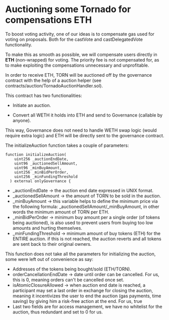 # Auctioning some Tornado for compensations ETH

To boost voting activity, one of our ideas is to compensate gas used for voting on proposals.
Both for the castVote and castDelegatedVote functionality.

To make this as smooth as possible, we will compensate users directly in __ETH__ (non-wrapped) for voting.
The priority fee is not compensated for, as to make exploiting the compensations unnecessary and unprofitable.

In order to receive ETH, TORN will be auctioned off by the governance contract with the help of a auction helper 
(see contracts/auction/TornadoAuctionHandler.sol).

This contract has two functionalities:

- Initiate an auction.

- Convert all WETH it holds into ETH and send to Governance (callable by anyone).

This way, Governance does not need to handle WETH swap logic (would require extra logic) and ETH will be directly sent to the governance contract.

The initializeAuction function takes a couple of parameters:

```
function initializeAuction(
    uint256 _auctionEndDate,
    uint96 _auctionedSellAmount,
    uint96 _minBuyAmount,
    uint256 _minBidPerOrder,
    uint256 _minFundingThreshold
  ) external onlyGovernance {
```

- _auctionEndDate -> the auction end date expressed in UNIX format.
- _auctionedSellAmount -> the amount of TORN to be sold in the auction.
- _minBuyAmount -> this variable helps to define the minimum price via the following formula: _auctionedSellAmount/_minBuyAmount, in other words the minimum amount of TORN per ETH.
- _minBidPerOrder -> minimum buy amount per a single order (of tokens being auctioned), is also used to prevent users from buying too low amounts and hurting themselves.
- _minFundingThreshold -> minimum amount of buy tokens (ETH) for the ENTIRE auction. if this is not reached, the auction reverts and all tokens are sent back to their original owners.

This function does not take all the parameters for initializing the auction, some were left out of convenience as say:

- Addresses of the tokens being bought/sold (ETH/TORN).
- orderCancellationEndDate -> date until order can be cancelled. For us, this is 0, meaning orders can't be cancelled once set.
- isAtomicClosureAllowed -> when auction end date is reached, a participant may set a last order in exchange for closing the auction, meaning it incentivizes the user to end the auction (gas payments, time saving) by giving him a risk-free action at the end. For us, true
- Last two fields are for access management, we have no whitelist for the auction, thus redundant and set to 0 for us. 